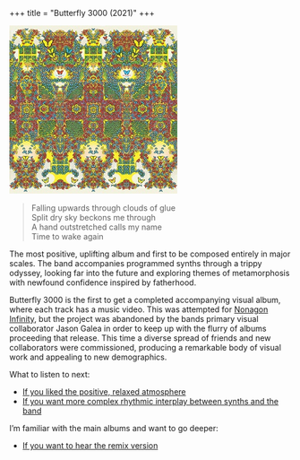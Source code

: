 +++
title = "Butterfly 3000 (2021)"
+++

![album cover of Butterfly 3000](./cover.jpg)

> Falling upwards through clouds of glue  
> Split dry sky beckons me through  
> A hand outstretched calls my name  
> Time to wake again

The most positive, uplifting album and first to be composed entirely in major scales. The band accompanies programmed synths through a trippy odyssey, looking far into the future and exploring themes of metamorphosis with newfound confidence inspired by fatherhood.

Butterfly 3000 is the first to get a completed accompanying visual album, where each track has a music video. This was attempted for [Nonagon Infinity](/releases/nonagon-infinity), but the project was abandoned by the bands primary visual collaborator Jason Galea in order to keep up with the flurry of albums proceeding that release. This time a diverse spread of friends and new collaborators were commissioned, producing a remarkable body of visual work and appealing to new demographics.

What to listen to next:

*   [If you liked the positive, relaxed atmosphere](/releases/paper-mache-dream-balloon)
*   [If you want more complex rhythmic interplay between synths and the band](/releases/polygondwanaland)

I’m familiar with the main albums and want to go deeper:

*   [If you want to hear the remix version](/releases/butterfly-3001)
